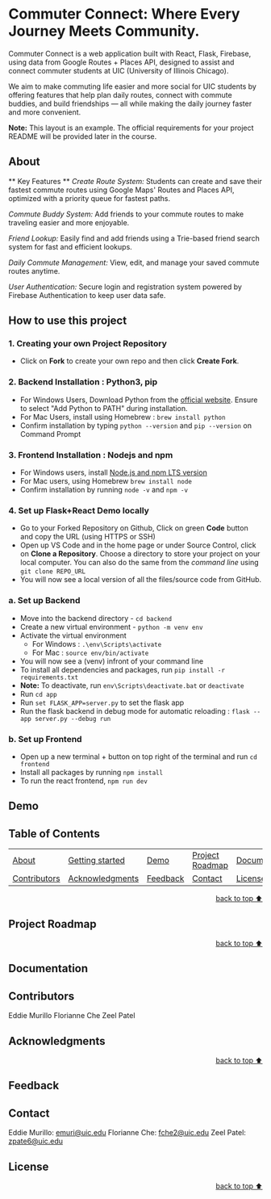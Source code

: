 # Commuter Connect: Where Every Journey Meets Community.
Commuter Connect is a web application built with React, Flask, Firebase, using data from Google Routes + Places API, designed to assist and connect commuter students at UIC (University of Illinois Chicago).

We aim to make commuting life easier and more social for UIC students by offering features that help plan daily routes, connect with commute buddies, and build friendships — all while making the daily journey faster and more convenient.

**Note:** This layout is an example. The official requirements for your project README will be provided later in the course.  

## About<!-- Required -->
** Key Features **
*Create Route System:*
Students can create and save their fastest commute routes using Google Maps' Routes and Places API, optimized with a priority queue for fastest paths.

*Commute Buddy System:*
Add friends to your commute routes to make traveling easier and more enjoyable.

*Friend Lookup:*
Easily find and add friends using a Trie-based friend search system for fast and efficient lookups.

*Daily Commute Management:*
View, edit, and manage your saved commute routes anytime.

*User Authentication:*
Secure login and registration system powered by Firebase Authentication to keep user data safe.


## How to use this project<!-- Required -->
<!-- 
* Here you may add information about how 
* 
* and why to use this project.
-->
### 1. Creating your own Project Repository
- Click on **Fork** to create your own repo and then click **Create Fork**.

### 2. Backend Installation : Python3, pip
- For Windows Users, Download Python from the [official website](https://www.python.org/downloads/). Ensure to select "Add Python to PATH" during installation.
- For Mac Users, install using Homebrew : `brew install python`
- Confirm installation by typing `python --version` and `pip --version` on Command Prompt

### 3. Frontend Installation : Nodejs and npm
- For Windows users, install [Node.js and npm LTS version](https://nodejs.org/en/download)
- For Mac users, using Homebrew `brew install node`
- Confirm installation by running `node -v` and `npm -v`

### 4. Set up Flask+React Demo locally
- Go to your Forked Repository on Github, Click on green **Code** button and copy the URL (using HTTPS or SSH)
- Open up VS Code and in the home page or under Source Control, click on **Clone a Repository**. Choose a directory to store your project on your local computer. You can also do the same from the *command line* using `git clone REPO_URL`
- You will now see a local version of all the files/source code from GitHub. 
### a. Set up Backend
- Move into the backend directory - `cd backend` 
- Create a new virtual environment - `python -m venv env`
- Activate the virtual environment
    - For Windows : `.\env\Scripts\activate`
    - For Mac : `source env/bin/activate`
- You will now see a (venv) infront of your command line
- To install all dependencies and packages, run `pip install -r requirements.txt`
- **Note:** To deactivate, run `env\Scripts\deactivate.bat` or `deactivate`
- Run `cd app` 
- Run `set FLASK_APP=server.py` to set the flask app
- Run the flask backend in debug mode for automatic reloading : `flask --app server.py --debug run`

### b. Set up Frontend
- Open up a new terminal + button on top right of the terminal and run `cd frontend`
- Install all packages by running `npm install`
- To run the react frontend, `npm run dev`


## Demo<!-- Required -->
<!-- 
* You can add a demo here GH supports images/ GIFs/videos 
* 
* It's recommended to use GIFs as they are more dynamic
-->


## Table of Contents<!-- Optional -->
<!-- 
* This section is optional, yet having a contents table 
* helps keeping your README readable and more professional.
* 
* If you are not familiar with HTML, no worries we all been there :D 
* Review learning resources to create anchor links. 
-->


<dev align="center">
    <table align="center">
        <tr>
            <td><a href="#about">About</a></td>        
            <td><a href="#how-to-use-this-project">Getting started</td>
            <td><a href="#demo">Demo</a></td>
            <td><a href="#project-roadmap--">Project Roadmap</a></td>
            <td><a href="#documentation">Documentation</a></td>
        </tr>
        <tr>
            <td><a href="#contributors">Contributors</a></td>
            <td><a href="#acknowledgments">Acknowledgments</a></td>
            <td><a href="#feedback">Feedback</a></td>
            <td><a href="#contact">Contact</a></td>
            <td><a href="#license">License</a></td>
        </tr>
    </table>
</dev>


<!-- - Use this html element to create a back to top button. -->
<p align="right"><a href="#how-to-use-this-project">back to top ⬆️</a></p>


## Project Roadmap <!-- Optional --> <!-- add learning_Rs-->
<!-- 
* Add this section in case the project has different phases
* 
* Under production or will be updated.
-->


<!-- - Use this html element to create a back to top button. -->
<p align="right"><a href="#how-to-use-this-project">back to top ⬆️</a></p>



## Documentation<!-- Optional -->
<!-- 
* You may add any documentation or Wikis here
* 
* 
-->


## Contributors<!-- Required -->
<!-- 
* Without contribution we wouldn't have open source. 
* 
* Generate github contributors Image here https://contrib.rocks/preview?repo=angular%2Fangular-ja
-->
Eddie Murillo
Florianne Che
Zeel Patel

## Acknowledgments<!-- Optional -->
<!-- 
* Credit where it's do 
* 
* Feel free to share your inspiration sources, Stackoverflow questions, github repos, tools etc.
-->


<!-- - Use this html element to create a back to top button. -->
<p align="right"><a href="#how-to-use-this-project">back to top ⬆️</a></p>


## Feedback<!-- Required -->
<!-- 
* You can add contacts information like your email and social media account 
* 
* Also it's common to add some PR guidance.
-->


## Contact<!-- Required -->
<!-- 
* add your email and contact info here
* 
* 
-->
Eddie Murillo: emuri@uic.edu
Florianne Che: fche2@uic.edu
Zeel Patel: zpate6@uic.edu

## License<!-- Optional -->
<!-- 
* Here you can add project license for copyrights and distribution 
* 
* check this website for an easy reference https://choosealicense.com/)
-->


<!-- - Use this html element to create a back to top button. -->
<p align="right"><a href="#how-to-use-this-project">back to top ⬆️</a></p>
